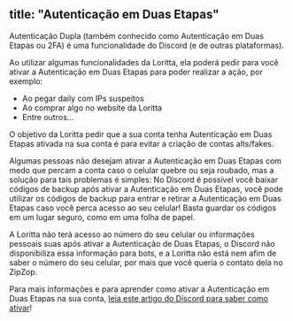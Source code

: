 title: "Autenticação em Duas Etapas"
---
Autenticação Dupla (também conhecido como Autenticação em Duas Etapas ou 2FA) é uma funcionalidade do Discord (e de outras plataformas).

Ao utilizar algumas funcionalidades da Loritta, ela poderá pedir para você ativar a Autenticação em Duas Etapas para poder realizar a ação, por exemplo:
* Ao pegar daily com IPs suspeitos
* Ao comprar algo no website da Loritta
* Entre outros...

O objetivo da Loritta pedir que a sua conta tenha Autenticação em Duas Etapas ativada na sua conta é para evitar a criação de contas alts/fakes.

Algumas pessoas não desejam ativar a Autenticação em Duas Etapas com medo que percam a conta caso o celular quebre ou seja roubado, mas a solução para tais problemas é simples: No Discord é possível você baixar códigos de backup após ativar a Autenticação em Duas Etapas, você pode utilizar os códigos de backup para entrar e retirar a Autenticação em Duas Etapas caso você perca acesso ao seu celular! Basta guardar os códigos em um lugar seguro, como em uma folha de papel.

A Loritta não terá acesso ao número do seu celular ou informações pessoais suas após ativar a Autenticação de Duas Etapas, o Discord não disponibiliza essa informação para bots, e a Loritta não está nem afim de saber o número do seu celular, por mais que você queria o contato dela no ZipZop.

Para mais informações e para aprender como ativar a Autenticação em Duas Etapas na sua conta, [leia este artigo do Discord para saber como ativar](https://support.discord.com/hc/pt-br/articles/219576828-Autentica%C3%A7%C3%A3o-em-Duas-Etapas)!